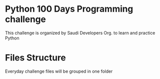 # Python 100 Days Programming challenge
This challenge is organized by Saudi Developers Org. to learn and practice Python

# Files Structure
Everyday challenge files will be grouped in one folder
